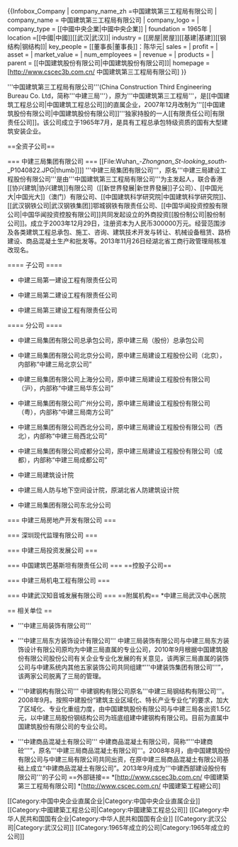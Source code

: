 {{Infobox_Company |
  company_name_zh =中国建筑第三工程局有限公司  |
  company_name = 中国建筑第三工程局有限公司 |
  company_logo = <!-- 注释出：[[File:cscec.gif|File:cscec.gif]] --> |
  company_type = [[中國中央企業|中國中央企業]] |
  foundation = 1965年 |
  location =[[中國|中國]][[武汉|武汉]]|
  industry = [[房屋|房屋]][[基建|基建]][[钢结构|钢结构]]|
  key_people = [[董事長|董事長]]：陈华元| 
  sales =  |
  profit =  |
  asset = |
  market_value = |
  num_employees = |
  revenue = |
  products = |
  parent = [[中国建筑股份有限公司|中国建筑股份有限公司]]|
  homepage = [http://www.cscec3b.com.cn/ 中国建筑第三工程局有限公司]
}}

'''中国建筑第三工程局有限公司'''(China Construction Third Engineering Bureau Co. Ltd，简称'''中建三局'''），原为'''中国建筑第三工程局'''，是[[中国建筑工程总公司|中国建筑工程总公司]]的直属企业，2007年12月改制为'''[[中国建筑股份有限公司|中国建筑股份有限公司]]'''独家持股的一人[[有限责任公司|有限责任公司]]。该公司成立于1965年7月，是具有工程总承包特级资质的国有大型建筑安装企业。

==全资子公司==

=== 中建三局集团有限公司 ===
[[File:Wuhan_-_Zhongnan_St_-_looking_south_-_P1040822.JPG|thumb]]]]
'''中建三局集团有限公司'''，原名'''中建三局建设工程股份有限公司'''是由'''中国建筑第三工程局有限公司'''为主发起人，联合香港[[协兴建筑|协兴建筑]]有限公司（[[新世界發展|新世界發展]]子公司）、[[中国光大|中国光大]]（澳门）有限公司、[[中国建筑科学研究院|中国建筑科学研究院]]、[[武汉钢铁公司|武汉钢铁集团]]鄂城钢铁有限责任公司、[[中国华闻投资控股有限公司|中国华闻投资控股有限公司]]共同发起设立的外商投资[[股份制公司|股份制公司]]。成立于2003年12月29日，注册资本为人民币300000万元。经营范围涉及各类建筑工程总承包、施工、咨询、建筑技术开发与转让、机械设备租赁、路桥建设、商品混凝土生产和批发等。2013年11月26日经湖北省工商行政管理局核准改现名。

==== 子公司 ====
* 中建三局第一建设工程有限责任公司

* 中建三局第二建设工程有限责任公司

* 中建三局第三建设工程有限责任公司

==== 分公司 ====
* 中建三局集团有限公司总承包公司，原中建三局（股份）总承包公司

* 中建三局集团有限公司北京分公司，原中建三局建设工程股份公司（北京），内部称“中建三局北京公司”
* 中建三局集团有限公司上海分公司，原中建三局建设工程股份有限公司（沪），内部称“中建三局华东公司”
* 中建三局集团有限公司广州分公司，原中建三局建设工程股份有限公司（粤），内部称“中建三局南方公司”
* 中建三局集团有限公司西北分公司，原中建三局建设工程股份有限公司（西北），内部称“中建三局西北公司”
* 中建三局集团有限公司成都分公司，原中建三局建设工程股份有限公司（成都），内部称“中建三局成都公司”
* 中建三局建筑设计院
* 中建三局人防与地下空间设计院，原湖北省人防建筑设计院
* 中建三局集团有限公司东北分公司

=== 中建三局房地产开发有限公司 ===

=== 深圳现代监理有限公司 ===

=== 中建三局投资发展公司 ===

=== 中国建筑巴基斯坦有限责任公司 ===
==控股子公司==

=== 中建三局机电工程有限公司 ===

=== 中建武汉知音城发展有限公司 ===
==附属机构==
*中建三局武汉中心医院

== 相关单位 ==
* '''中建三局装饰有限公司'''

* '''中建三局东方装饰设计有限公司'''
中建三局装饰有限公司与中建三局东方装饰设计有限公司原均为中建三局直属的专业公司，2010年9月根据中国建筑股份有限公司股份公司有关企业专业化发展的有关意见，该两家三局直属的装饰公司与中建系统内其他五家装饰公司共同组建“'''中建装饰集团有限公司'''”，该两家公司脱离了三局的管理。
* '''中建钢构有限公司'''
中建钢构有限公司原名'''中建三局钢结构有限公司'''。2008年9月。按照中建股份“建筑主业区域化、特长产业专业化”的要求，加大了区域化、专业化重组力度，由中国建筑股份有限公司与中建三局各出资1.5亿元，以中建三局股份钢结构公司为班底组建中建钢构有限公司。目前为直属中国建筑股份有限公司的专业公司。
* '''中建商品混凝土有限公司'''
中建商品混凝土有限公司，简称“'''中建商砼'''”，原名'''中建三局商品混凝土有限公司'''。2008年8月，由中国建筑股份有限公司与中建三局有限公司共同出资，在原中建三局商品混凝土有限公司基础上成立“中建商品混凝土有限公司”。2013年9月成为'''中建西部建设股份有限公司'''的子公司
==外部链接==
*[http://www.cscec3b.com.cn/ 中國建築第三工程局有限公司]
*[http://www.cscec.com.cn/ 中國建築工程總公司]

[[Category:中国中央企业直属企业|Category:中国中央企业直属企业]]
[[Category:中國建築工程总公司|Category:中國建築工程总公司]]
[[Category:中华人民共和国国有企业|Category:中华人民共和国国有企业]]
[[Category:武汉公司|Category:武汉公司]]
[[Category:1965年成立的公司|Category:1965年成立的公司]]